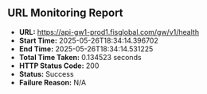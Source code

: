 ## URL Monitoring Report

- **URL:** https://api-gw1-prod1.fisglobal.com/gw/v1/health
- **Start Time:** 2025-05-26T18:34:14.396702
- **End Time:** 2025-05-26T18:34:14.531225
- **Total Time Taken:** 0.134523 seconds
- **HTTP Status Code:** 200
- **Status:** Success
- **Failure Reason:** N/A

